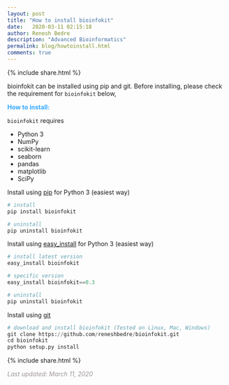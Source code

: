 ```yaml
---
layout: post
title: "How to install bioinfokit"
date:   2020-03-11 02:15:18
author: Renesh Bedre
description: "Advanced Bioinformatics"
permalink: blog/howtoinstall.html
comments: true
---
```


<p>
{% include  share.html %}
</p>

bioinfokit can be installed using pip and git. Before installing, please check the
requirement for `bioinfokit` below,

**<span style="color:#33a8ff">How to install:</span>**

`bioinfokit` requires
- Python 3
- NumPy
- scikit-learn
- seaborn
- pandas
- matplotlib
- SciPy

Install using <a href="https://pip.pypa.io/en/stable/installing/" target="_blank">pip</a> for Python 3 (easiest way)

```python
# install
pip install bioinfokit

# uninstall 
pip uninstall bioinfokit
```

Install using <a href="https://setuptools.readthedocs.io/en/latest/easy_install.html" target="_blank">easy_install</a> for Python 3 (easiest way)
```python
# install latest version
easy_install bioinfokit

# specific version
easy_install bioinfokit==0.3

# uninstall 
pip uninstall bioinfokit
```


Install using <a href="https://git-scm.com/book/en/v2/Getting-Started-Installing-Git" target="_blank">git</a>

```python
# download and install bioinfokit (Tested on Linux, Mac, Windows) 
git clone https://github.com/reneshbedre/bioinfokit.git
cd bioinfokit
python setup.py install
```

<p>
{% include  share.html %}
</p>


<span style="color:#9e9696"><i> Last updated: March 11, 2020</i> </span>